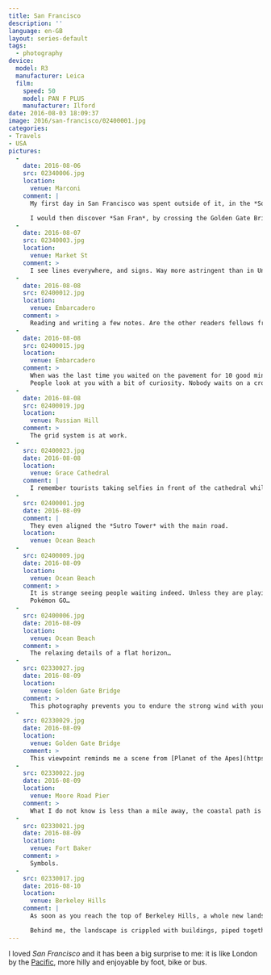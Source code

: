 ```yaml
---
title: San Francisco
description: ''
language: en-GB
layout: series-default
tags:
  - photography
device:
  model: R3
  manufacturer: Leica
  film:
    speed: 50
    model: PAN F PLUS
    manufacturer: Ilford
date: 2016-08-03 18:09:37
image: 2016/san-francisco/02400001.jpg
categories:
- Travels
- USA
pictures:
  -
    date: 2016-08-06
    src: 02340006.jpg
    location:
      venue: Marconi
    comment: |
      My first day in San Francisco was spent outside of it, in the *Sonoma Valley*: reuniting with old friends and parking our rusty bones for a dinner by the water.

      I would then discover *San Fran*, by crossing the Golden Gate Bridge by night and by not seeing anything but its lights.
  -
    date: 2016-08-07
    src: 02340003.jpg
    location:
      venue: Market St
    comment: >
      I see lines everywhere, and signs. Way more astringent than in United Kingdom. *Behave*.
  -
    date: 2016-08-08
    src: 02400012.jpg
    location:
      venue: Embarcadero
    comment: >
      Reading and writing a few notes. Are the other readers fellows from the city or are they tourists as well?
  -
    date: 2016-08-08
    src: 02400015.jpg
    location:
      venue: Embarcadero
    comment: >
      When was the last time you waited on the pavement for 10 good minutes?
      People look at you with a bit of curiosity. Nobody waits on a crossing isle for good lighting conditions.
  -
    date: 2016-08-08
    src: 02400019.jpg
    location:
      venue: Russian Hill
    comment: >
      The grid system is at work.
  -
    src: 02400023.jpg
    date: 2016-08-08
    location:
      venue: Grace Cathedral
    comment: |
      I remember tourists taking selfies in front of the cathedral while I was turning my back to them, to snap another kind of edifice.
  -
    src: 02400001.jpg
    date: 2016-08-09
    comment: |
      They even aligned the *Sutro Tower* with the main road.
    location:
      venue: Ocean Beach
  -
    src: 02400009.jpg
    date: 2016-08-09
    location:
      venue: Ocean Beach
    comment: >
      It is strange seeing people waiting indeed. Unless they are playing to
      Pokémon GO…
  -
    src: 02400006.jpg
    date: 2016-08-09
    location:
      venue: Ocean Beach
    comment: >
      The relaxing details of a flat horizon…
  -
    src: 02330027.jpg
    date: 2016-08-09
    location:
      venue: Golden Gate Bridge
    comment: >
      This photography prevents you to endure the strong wind with your entire body.
  -
    src: 02330029.jpg
    date: 2016-08-09
    location:
      venue: Golden Gate Bridge
    comment: >
      This viewpoint reminds me a scene from [Planet of the Apes](https://en.wikipedia.org/wiki/Dawn_of_the_Planet_of_the_Apes).
  -
    src: 02330022.jpg
    date: 2016-08-09
    location:
      venue: Moore Road Pier
    comment: >
      What I do not know is less than a mile away, the coastal path is sunny enough to be sunburnt.
  -
    src: 02330021.jpg
    date: 2016-08-09
    location:
      venue: Fort Baker
    comment: >
      Symbols.
  -
    src: 02330017.jpg
    date: 2016-08-10
    location:
      venue: Berkeley Hills
    comment: |
      As soon as you reach the top of Berkeley Hills, a whole new landscape awaits: dry grass, (artificial) lakes and no urbanity at all.

      Behind me, the landscape is crippled with buildings, piped together with bridges.
---
```


I loved *San Francisco* and it has been a big surprise to me: it is like London by the [Pacific](https://en.wikipedia.org/wiki/Pacific_Ocean), more hilly and  enjoyable by foot, bike or bus.
